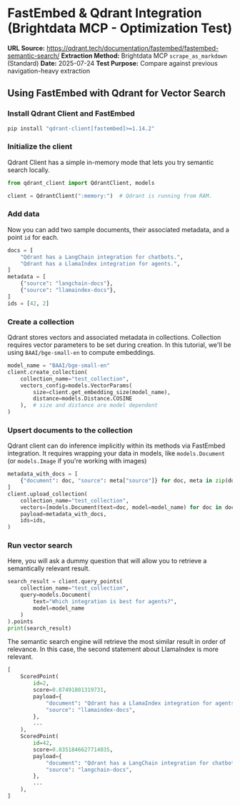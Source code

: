 # FastEmbed & Qdrant Integration (Brightdata MCP - Optimization Test)

**URL Source:** https://qdrant.tech/documentation/fastembed/fastembed-semantic-search/
**Extraction Method:** Brightdata MCP `scrape_as_markdown` (Standard)
**Date:** 2025-07-24
**Test Purpose:** Compare against previous navigation-heavy extraction

## Using FastEmbed with Qdrant for Vector Search

### Install Qdrant Client and FastEmbed

```bash
pip install "qdrant-client[fastembed]>=1.14.2"
```

### Initialize the client

Qdrant Client has a simple in-memory mode that lets you try semantic search locally.

```python
from qdrant_client import QdrantClient, models

client = QdrantClient(":memory:")  # Qdrant is running from RAM.
```

### Add data

Now you can add two sample documents, their associated metadata, and a point `id` for each.

```python
docs = [
    "Qdrant has a LangChain integration for chatbots.",
    "Qdrant has a LlamaIndex integration for agents.",
]
metadata = [
    {"source": "langchain-docs"},
    {"source": "llamaindex-docs"},
]
ids = [42, 2]
```

### Create a collection

Qdrant stores vectors and associated metadata in collections. Collection requires vector parameters to be set during creation. In this tutorial, we'll be using `BAAI/bge-small-en` to compute embeddings.

```python
model_name = "BAAI/bge-small-en"
client.create_collection(
    collection_name="test_collection",
    vectors_config=models.VectorParams(
        size=client.get_embedding_size(model_name), 
        distance=models.Distance.COSINE
    ),  # size and distance are model dependent
)
```

### Upsert documents to the collection

Qdrant client can do inference implicitly within its methods via FastEmbed integration. It requires wrapping your data in models, like `models.Document` (or `models.Image` if you're working with images)

```python
metadata_with_docs = [
    {"document": doc, "source": meta["source"]} for doc, meta in zip(docs, metadata)
]
client.upload_collection(
    collection_name="test_collection",
    vectors=[models.Document(text=doc, model=model_name) for doc in docs],
    payload=metadata_with_docs,
    ids=ids,
)
```

### Run vector search

Here, you will ask a dummy question that will allow you to retrieve a semantically relevant result.

```python
search_result = client.query_points(
    collection_name="test_collection",
    query=models.Document(
        text="Which integration is best for agents?", 
        model=model_name
    )
).points
print(search_result)
```

The semantic search engine will retrieve the most similar result in order of relevance. In this case, the second statement about LlamaIndex is more relevant.

```python
[
    ScoredPoint(
        id=2, 
        score=0.87491801319731,
        payload={
            "document": "Qdrant has a LlamaIndex integration for agents.",
            "source": "llamaindex-docs",
        },
        ...
    ),
    ScoredPoint(
        id=42,
        score=0.8351846627714035,
        payload={
            "document": "Qdrant has a LangChain integration for chatbots.",
            "source": "langchain-docs",
        },
        ...
    ),
]
```